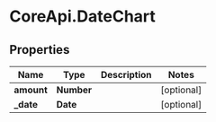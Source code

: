 # CoreApi.DateChart

## Properties
Name | Type | Description | Notes
------------ | ------------- | ------------- | -------------
**amount** | **Number** |  | [optional] 
**_date** | **Date** |  | [optional] 


